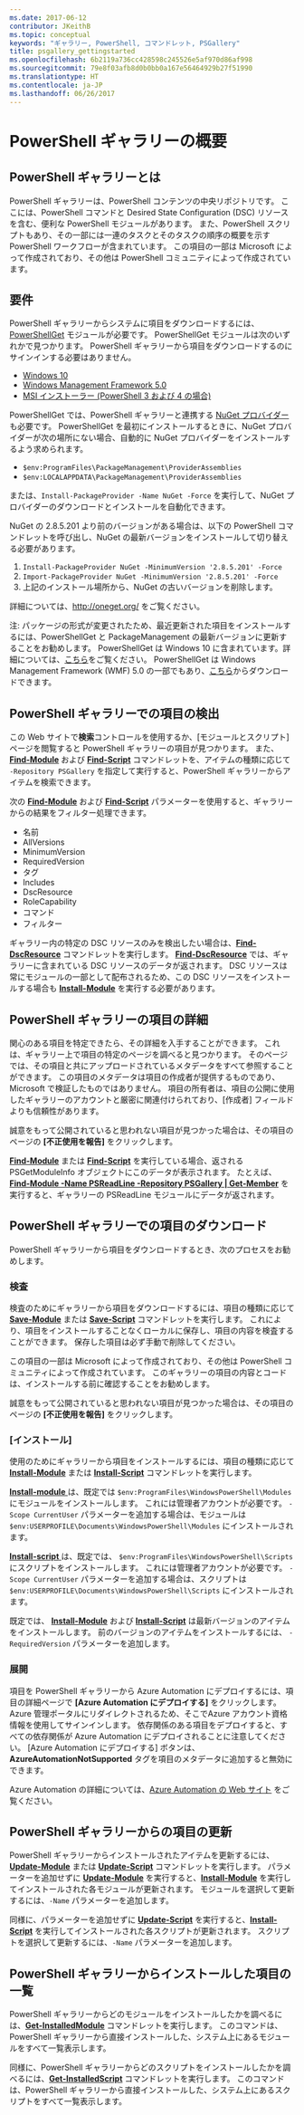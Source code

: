 ```yaml
---
ms.date: 2017-06-12
contributor: JKeithB
ms.topic: conceptual
keywords: "ギャラリー, PowerShell, コマンドレット, PSGallery"
title: psgallery_gettingstarted
ms.openlocfilehash: 6b2119a736cc428598c245526e5af970d86af998
ms.sourcegitcommit: 79e8f03afb8d0b0bb0a167e56464929b27f51990
ms.translationtype: HT
ms.contentlocale: ja-JP
ms.lasthandoff: 06/26/2017
---
```

<a id="get-started-with-the-powershell-gallery" class="xliff"></a>

# PowerShell ギャラリーの概要

<a id="what-is-the-powershell-gallery" class="xliff"></a>

## PowerShell ギャラリーとは

PowerShell ギャラリーは、PowerShell コンテンツの中央リポジトリです。
ここには、PowerShell コマンドと Desired State Configuration (DSC) リソースを含む、便利な PowerShell モジュールがあります。 また、PowerShell スクリプトもあり、その一部には一連のタスクとそのタスクの順序の概要を示す PowerShell ワークフローが含まれています。
この項目の一部は Microsoft によって作成されており、その他は PowerShell コミュニティによって作成されています。

<a id="requirements" class="xliff"></a>

## 要件

PowerShell ギャラリーからシステムに項目をダウンロードするには、[PowerShellGet](http://go.microsoft.com/fwlink/?LinkID=760387&clcid=0x409) モジュールが必要です。 PowerShellGet モジュールは次のいずれかで見つかります。 PowerShell ギャラリーから項目をダウンロードするのにサインインする必要はありません。

-   [Windows 10](http://go.microsoft.com/fwlink/?LinkID=624830&clcid=0x409)
-   [Windows Management Framework 5.0](http://go.microsoft.com/fwlink/?LinkId=398175)
-   [MSI インストーラー (PowerShell 3 および 4 の場合)](http://go.microsoft.com/fwlink/?LinkID=746217&clcid=0x409)

PowerShellGet では、PowerShell ギャラリーと連携する [NuGet プロバイダー](http://go.microsoft.com/fwlink/?LinkId=722208) も必要です。 PowerShellGet を最初にインストールするときに、NuGet プロバイダーが次の場所にない場合、自動的に NuGet プロバイダーをインストールするよう求められます。

- `$env:ProgramFiles\PackageManagement\ProviderAssemblies`
- `$env:LOCALAPPDATA\PackageManagement\ProviderAssemblies`

または、`Install-PackageProvider -Name NuGet -Force` を実行して、NuGet プロバイダーのダウンロードとインストールを自動化できます。

  
NuGet の 2.8.5.201 より前のバージョンがある場合は、以下の PowerShell コマンドレットを呼び出し、NuGet の最新バージョンをインストールして切り替える必要があります。

1.  `Install-PackageProvider NuGet -MinimumVersion '2.8.5.201' -Force`
2.  `Import-PackageProvider NuGet -MinimumVersion '2.8.5.201' -Force`
3.  上記のインストール場所から、NuGet の古いバージョンを削除します。

詳細については、<http://oneget.org/> をご覧ください。

  
注: パッケージの形式が変更されたため、最近更新された項目をインストールするには、PowerShellGet と PackageManagement の最新バージョンに更新することをお勧めします。 PowerShellGet は Windows 10 に含まれています。詳細については、[こちら](http://go.microsoft.com/fwlink/?LinkID=624830&clcid=0x409)をご覧ください。
PowerShellGet は Windows Management Framework (WMF) 5.0 の一部でもあり、[こちら](http://go.microsoft.com/fwlink/?LinkId=398175)からダウンロードできます。

<a id="discovering-items-from-the-powershell-gallery" class="xliff"></a>

## PowerShell ギャラリーでの項目の検出

この Web サイトで**検索**コントロールを使用するか、[モジュールとスクリプト] ページを閲覧すると PowerShell ギャラリーの項目が見つかります。 また、[**Find-Module**](http://go.microsoft.com/fwlink/?LinkID=760387&clcid=0x409) および [**Find-Script**](http://go.microsoft.com/fwlink/?LinkID=760387&clcid=0x409) コマンドレットを、アイテムの種類に応じて `-Repository PSGallery` を指定して実行すると、PowerShell ギャラリーからアイテムを検索できます。

次の [**Find-Module**](http://go.microsoft.com/fwlink/?LinkID=760387&clcid=0x409) および [**Find-Script**](http://go.microsoft.com/fwlink/?LinkID=760387&clcid=0x409) パラメーターを使用すると、ギャラリーからの結果をフィルター処理できます。

- 名前
- AllVersions
- MinimumVersion
- RequiredVersion
- タグ
- Includes
- DscResource
- RoleCapability
- コマンド
- フィルター

ギャラリー内の特定の DSC リソースのみを検出したい場合は、[**Find-DscResource**](http://go.microsoft.com/fwlink/?LinkID=760387&clcid=0x409) コマンドレットを実行します。
[**Find-DscResource**](http://go.microsoft.com/fwlink/?LinkID=760387&clcid=0x409) では、ギャラリーに含まれている DSC リソースのデータが返されます。 DSC リソースは常にモジュールの一部として配布されるため、この DSC リソースをインストールする場合も [**Install-Module**](http://go.microsoft.com/fwlink/?LinkID=760387&clcid=0x409) を実行する必要があります。

<a id="learning-about-items-in-the-powershell-gallery" class="xliff"></a>

## PowerShell ギャラリーの項目の詳細

関心のある項目を特定できたら、その詳細を入手することができます。 これは、ギャラリー上で項目の特定のページを調べると見つかります。 そのページでは、その項目と共にアップロードされているメタデータをすべて参照することができます。 この項目のメタデータは項目の作成者が提供するものであり、Microsoft で検証したものではありません。 項目の所有者は、項目の公開に使用したギャラリーのアカウントと厳密に関連付けられており、[作成者] フィールドよりも信頼性があります。

誠意をもって公開されていると思われない項目が見つかった場合は、その項目のページの **[不正使用を報告]** をクリックします。

[**Find-Module**](http://go.microsoft.com/fwlink/?LinkID=760387&clcid=0x409) または [**Find-Script**](http://go.microsoft.com/fwlink/?LinkID=760387&clcid=0x409) を実行している場合、返される PSGetModuleInfo オブジェクトにこのデータが表示されます。 たとえば、[**Find-Module -Name PSReadLine -Repository PSGallery | Get-Member**](http://go.microsoft.com/fwlink/?LinkID=760387&clcid=0x409) を実行すると、ギャラリーの PSReadLine モジュールにデータが返されます。

<a id="downloading-items-from-the-powershell-gallery" class="xliff"></a>

## PowerShell ギャラリーでの項目のダウンロード

PowerShell ギャラリーから項目をダウンロードするとき、次のプロセスをお勧めします。

<a id="inspect" class="xliff"></a>

### 検査

検査のためにギャラリーから項目をダウンロードするには、項目の種類に応じて [**Save-Module**](http://go.microsoft.com/fwlink/?LinkID=760387&clcid=0x409) または [**Save-Script**](http://go.microsoft.com/fwlink/?LinkID=760387&clcid=0x409) コマンドレットを実行します。 これにより、項目をインストールすることなくローカルに保存し、項目の内容を検査することができます。 保存した項目は必ず手動で削除してください。

この項目の一部は Microsoft によって作成されており、その他は PowerShell コミュニティによって作成されています。 このギャラリーの項目の内容とコードは、インストールする前に確認することをお勧めします。

誠意をもって公開されていると思われない項目が見つかった場合は、その項目のページの **[不正使用を報告]** をクリックします。

<a id="install" class="xliff"></a>

### [インストール]

使用のためにギャラリーから項目をインストールするには、項目の種類に応じて [**Install-Module**](http://go.microsoft.com/fwlink/?LinkID=760387&clcid=0x409) または [**Install-Script**](http://go.microsoft.com/fwlink/?LinkID=760387&clcid=0x409) コマンドレットを実行します。

[**Install-module** ](http://go.microsoft.com/fwlink/?LinkID=760387&clcid=0x409) は、既定では `$env:ProgramFiles\WindowsPowerShell\Modules` にモジュールをインストールします。 これには管理者アカウントが必要です。 `-Scope
CurrentUser` パラメーターを追加する場合は、モジュールは `$env:USERPROFILE\Documents\WindowsPowerShell\Modules` にインストールされます。

[**Install-script** ](http://go.microsoft.com/fwlink/?LinkID=760387&clcid=0x409) は、既定では、 `$env:ProgramFiles\WindowsPowerShell\Scripts` にスクリプトをインストールします。 これには管理者アカウントが必要です。 `-Scope
CurrentUser` パラメーターを追加する場合は、スクリプトは `$env:USERPROFILE\Documents\WindowsPowerShell\Scripts` にインストールされます。

既定では、 [**Install-Module**](http://go.microsoft.com/fwlink/?LinkID=760387&clcid=0x409) および [**Install-Script**](http://go.microsoft.com/fwlink/?LinkID=760387&clcid=0x409) は最新バージョンのアイテムをインストールします。 前のバージョンのアイテムをインストールするには、 `-RequiredVersion` パラメーターを追加します。

<a id="deploy" class="xliff"></a>

### 展開

項目を PowerShell ギャラリーから Azure Automation にデプロイするには、項目の詳細ページで **[Azure Automation にデプロイする]** をクリックします。 Azure 管理ポータルにリダイレクトされるため、そこでAzure アカウント資格情報を使用してサインインします。 依存関係のある項目をデプロイすると、すべての依存関係が Azure Automation にデプロイされることに注意してください。 [Azure Automation にデプロイする] ボタンは、**AzureAutomationNotSupported** タグを項目のメタデータに追加すると無効にできます。

Azure Automation の詳細については、[Azure Automation の Web サイト](http://azure.microsoft.com/en-us/services/automation/) をご覧ください。

<a id="updating-items-from-the-powershell-gallery" class="xliff"></a>

## PowerShell ギャラリーからの項目の更新

PowerShell ギャラリーからインストールされたアイテムを更新するには、 [**Update-Module**](http://go.microsoft.com/fwlink/?LinkID=760387&clcid=0x409) または [**Update-Script**](http://go.microsoft.com/fwlink/?LinkID=760387&clcid=0x409) コマンドレットを実行します。 パラメーターを追加せずに [**Update-Module**](http://go.microsoft.com/fwlink/?LinkID=760387&clcid=0x409) を実行すると、[**Install-Module**](http://go.microsoft.com/fwlink/?LinkID=760387&clcid=0x409) を実行してインストールされた各モジュールが更新されます。
モジュールを選択して更新するには、`-Name` パラメーターを追加します。

同様に、パラメーターを追加せずに [**Update-Script**](http://go.microsoft.com/fwlink/?LinkID=760387&clcid=0x409) を実行すると、[**Install-Script**](http://go.microsoft.com/fwlink/?LinkID=760387&clcid=0x409) を実行してインストールされた各スクリプトが更新されます。
スクリプトを選択して更新するには、`-Name` パラメーターを追加します。

<a id="list-items-that-you-have-installed-from-the-powershell-gallery" class="xliff"></a>

## PowerShell ギャラリーからインストールした項目の一覧

PowerShell ギャラリーからどのモジュールをインストールしたかを調べるには、[**Get-InstalledModule**](http://go.microsoft.com/fwlink/?LinkID=760387&clcid=0x409) コマンドレットを実行します。 このコマンドは、PowerShell ギャラリーから直接インストールした、システム上にあるモジュールをすべて一覧表示します。

同様に、PowerShell ギャラリーからどのスクリプトをインストールしたかを調べるには、[**Get-InstalledScript**](http://go.microsoft.com/fwlink/?LinkID=760387&clcid=0x409) コマンドレットを実行します。 このコマンドは、PowerShell ギャラリーから直接インストールした、システム上にあるスクリプトをすべて一覧表示します。


